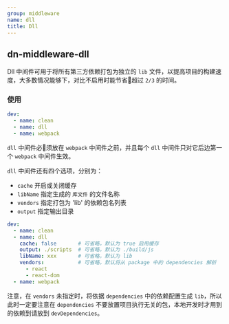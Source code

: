 ```yaml
---
group: middleware
name: dll
title: Dll
---
```


## dn-middleware-dll

Dll 中间件可用于将所有第三方依赖打包为独立的 `lib` 文件，以提高项目的构建速度，大多数情况能够下，对比不启用时能节省超过 `2/3` 的时间。

### 使用
```yml
dev:
  - name: clean
  - name: dll
  - name: webpack
```

`dll` 中间件必须放在 `webpack` 中间件之前，并且每个 `dll` 中间件只对它后边第一个 `webpack` 中间件生效。

`dll` 中间件还有四个选项，分别为：
- `cache` 开启或关闭缓存
- `libName` 指定生成的 `库文件` 的文件名称
- `vendors` 指定打包为 'lib' 的依赖包名列表
- `output` 指定输出目录

```yml
dev:
  - name: clean
  - name: dll
    cache: false       # 可省略，默认为 true 启用缓存
    output: ./scripts  # 可省略，默认为 ./build/js
    libName: xxx       # 可省略，默认为 lib
    vendors:           # 可省略，默认将从 package 中的 dependencies 解析
      - react
      - react-dom
  - name: webpack
```

注意，在 `vendors` 未指定时，将依据 `dependencies` 中的依赖配置生成 `lib`，所以此时一定要注意在 `dependencies` 不要放置项目执行无关的包，本地开发时才用到的依赖到请放到 `devDependencies`。